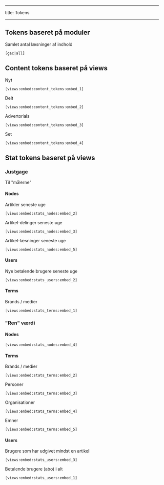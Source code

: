 


---
title: Tokens

---





## Tokens baseret på moduler

Samlet antal læsninger af indhold

	[gac|all]


## Content tokens baseret på views


Nyt

	[views:embed:content_tokens:embed_1]


Delt

	[views:embed:content_tokens:embed_2]


Advertorials

	[views:embed:content_tokens:embed_3]


Set

	[views:embed:content_tokens:embed_4]


## Stat tokens baseret på views

### Justgage

Til "målerne"

#### Nodes

Artikler seneste uge

	[views:embed:stats_nodes:embed_2]

Artikel-delinger seneste uge

	[views:embed:stats_nodes:embed_3]

Artikel-læsninger seneste uge

	[views:embed:stats_nodes:embed_5]








#### Users

Nye betalende brugere seneste uge

	[views:embed:stats_users:embed_2]

#### Terms

Brands / medier

	[views:embed:stats_terms:embed_1]

### "Ren" værdi

#### Nodes

	[views:embed:stats_nodes:embed_4]

#### Terms

Brands / medier

	[views:embed:stats_terms:embed_2]

Personer

	[views:embed:stats_terms:embed_3]

Organisationer

	[views:embed:stats_terms:embed_4]

Emner

	[views:embed:stats_terms:embed_5]

#### Users

Brugere som har udgivet mindst en artikel

	[views:embed:stats_users:embed_3]

Betalende brugere (abo) i alt

	[views:embed:stats_users:embed_1]
